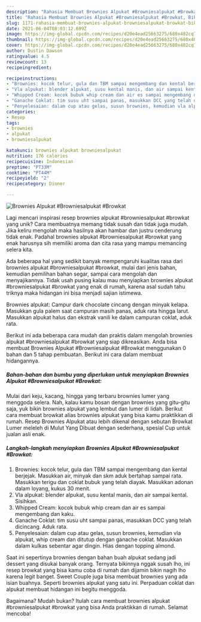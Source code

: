 ```yaml
---
description: "Rahasia Membuat Brownies Alpukat #Browniesalpukat #Browkat, Bikin Ngiler"
title: "Rahasia Membuat Brownies Alpukat #Browniesalpukat #Browkat, Bikin Ngiler"
slug: 1171-rahasia-membuat-brownies-alpukat-browniesalpukat-browkat-bikin-ngiler
date: 2021-06-04T08:03:12.699Z
image: https://img-global.cpcdn.com/recipes/d20e4ead25663275/680x482cq70/brownies-alpukat-browniesalpukat-browkat-foto-resep-utama.jpg
thumbnail: https://img-global.cpcdn.com/recipes/d20e4ead25663275/680x482cq70/brownies-alpukat-browniesalpukat-browkat-foto-resep-utama.jpg
cover: https://img-global.cpcdn.com/recipes/d20e4ead25663275/680x482cq70/brownies-alpukat-browniesalpukat-browkat-foto-resep-utama.jpg
author: Dustin Dawson
ratingvalue: 4.5
reviewcount: 13
recipeingredient:

recipeinstructions:
- "Brownies: kocok telur, gula dan TBM sampai mengembang dan kental berjejak. Masukkan air, minyak dan skm aduk bertahap sampai rata. Masukkan terigu dan coklat bubuk yang telah diayak. Masukkan adonan dalam loyang, kukus 30 menit."
- "Vla alpukat: blender alpukat, susu kental manis, dan air sampai kental. Sisihkan."
- "Whipped Cream: kocok bubuk whip cream dan air es sampai mengembang dan kaku."
- "Ganache Coklat: tim susu uht sampai panas, masukkan DCC yang telah dicincang. Aduk rata."
- "Penyelesaian: dalam cup atau gelas, susun brownies, kemudian vla alpukat, whip cream dan ditutup dengan ganache coklat. Masukkan dalam kulkas sebentar agar dingin. Hias dengan topping almond."
categories:
- Resep
tags:
- brownies
- alpukat
- browniesalpukat

katakunci: brownies alpukat browniesalpukat 
nutrition: 176 calories
recipecuisine: Indonesian
preptime: "PT33M"
cooktime: "PT44M"
recipeyield: "2"
recipecategory: Dinner

---
```



![Brownies Alpukat #Browniesalpukat #Browkat](https://img-global.cpcdn.com/recipes/d20e4ead25663275/680x482cq70/brownies-alpukat-browniesalpukat-browkat-foto-resep-utama.jpg)

Lagi mencari inspirasi resep brownies alpukat #browniesalpukat #browkat yang unik? Cara membuatnya memang tidak susah dan tidak juga mudah. Jika keliru mengolah maka hasilnya akan hambar dan justru cenderung tidak enak. Padahal brownies alpukat #browniesalpukat #browkat yang enak harusnya sih memiliki aroma dan cita rasa yang mampu memancing selera kita.

Ada beberapa hal yang sedikit banyak mempengaruhi kualitas rasa dari brownies alpukat #browniesalpukat #browkat, mulai dari jenis bahan, kemudian pemilihan bahan segar, sampai cara mengolah dan menyajikannya. Tidak usah pusing kalau mau menyiapkan brownies alpukat #browniesalpukat #browkat yang enak di rumah, karena asal sudah tahu triknya maka hidangan ini bisa menjadi sajian istimewa.

Brownies alpukat: Campur dark chocolate cincang dengan minyak kelapa. Masukkan gula palem saat campuran masih panas, aduk rata hingga larut. Masukkan alpukat halus dan ekstrak vanili ke dalam campuran coklat, aduk rata.


Berikut ini ada beberapa cara mudah dan praktis dalam mengolah brownies alpukat #browniesalpukat #browkat yang siap dikreasikan. Anda bisa membuat Brownies Alpukat #Browniesalpukat #Browkat menggunakan 0 bahan dan 5 tahap pembuatan. Berikut ini cara dalam membuat hidangannya.

<!--inarticleads1-->

##### Bahan-bahan dan bumbu yang diperlukan untuk menyiapkan Brownies Alpukat #Browniesalpukat #Browkat:



Mulai dari keju, kacang, hingga yang terbaru brownies lumer yang menggoda selera. Nah, kalau kamu bosan dengan brownies yang gitu-gitu saja, yuk bikin brownies alpukat yang lembut dan lumer di lidah. Berikut cara membuat browkat alias brownies alpukat yang bisa kamu praktikkan di rumah. Resep Brownies Alpukat atau lebih dikenal dengan sebutan Browkat Lumer meleleh di Mulut Yang Dibuat dengan sederhana, spesial Cup untuk jualan asli enak. 

<!--inarticleads2-->

##### Langkah-langkah menyiapkan Brownies Alpukat #Browniesalpukat #Browkat:

1. Brownies: kocok telur, gula dan TBM sampai mengembang dan kental berjejak. Masukkan air, minyak dan skm aduk bertahap sampai rata. Masukkan terigu dan coklat bubuk yang telah diayak. Masukkan adonan dalam loyang, kukus 30 menit.
1. Vla alpukat: blender alpukat, susu kental manis, dan air sampai kental. Sisihkan.
1. Whipped Cream: kocok bubuk whip cream dan air es sampai mengembang dan kaku.
1. Ganache Coklat: tim susu uht sampai panas, masukkan DCC yang telah dicincang. Aduk rata.
1. Penyelesaian: dalam cup atau gelas, susun brownies, kemudian vla alpukat, whip cream dan ditutup dengan ganache coklat. Masukkan dalam kulkas sebentar agar dingin. Hias dengan topping almond.


Saat ini sepertinya brownies dengan bahan buah alpukat sedang jadi dessert yang disukai banyak orang. Ternyata bikinnya nggak susah lho, ini resep browkat yang bisa kamu coba di rumah dan dijamin bikin nagih lho karena legit banget. Sweet Couple juga bisa membuat brownies yang ada isian buahnya. Seperti brownies alpukat yang satu ini. Perpaduan coklat dan alpukat membuat hidangan ini begitu menggoda. 

Bagaimana? Mudah bukan? Itulah cara membuat brownies alpukat #browniesalpukat #browkat yang bisa Anda praktikkan di rumah. Selamat mencoba!
